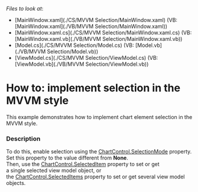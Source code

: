 <!-- default file list -->
*Files to look at*:

* [MainWindow.xaml](./CS/MVVM Selection/MainWindow.xaml) (VB: [MainWindow.xaml](./VB/MVVM Selection/MainWindow.xaml))
* [MainWindow.xaml.cs](./CS/MVVM Selection/MainWindow.xaml.cs) (VB: [MainWindow.xaml.vb](./VB/MVVM Selection/MainWindow.xaml.vb))
* [Model.cs](./CS/MVVM Selection/Model.cs) (VB: [Model.vb](./VB/MVVM Selection/Model.vb))
* [ViewModel.cs](./CS/MVVM Selection/ViewModel.cs) (VB: [ViewModel.vb](./VB/MVVM Selection/ViewModel.vb))
<!-- default file list end -->
# How to: implement selection in the MVVM style


This example demonstrates how to implement chart element selection in the MVVM style.


<h3>Description</h3>

<p>To do this, enable selection using the&nbsp;<a href="https://documentation.devexpress.com/#WPF/DevExpressXpfChartsChartControl_SelectionModetopic">ChartControl.SelectionMode</a>&nbsp;property. Set this property to the value different from&nbsp;<strong>None</strong>.&nbsp;<br>Then, use the&nbsp;<a href="https://documentation.devexpress.com/#WPF/DevExpressXpfChartsChartControl_SelectedItemtopic">ChartControl.SelectedItem</a>&nbsp;property to&nbsp;set&nbsp;or get a&nbsp;single&nbsp;selected view model object, or the&nbsp;<a href="https://documentation.devexpress.com/#WPF/DevExpressXpfChartsChartControl_SelectedItemstopic">ChartControl.SelectedItems</a>&nbsp;property to set or get several view model objects.</p>

<br/>


